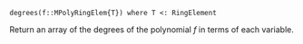```
degrees(f::MPolyRingElem{T}) where T <: RingElement
```

Return an array of the degrees of the polynomial $f$ in terms of each variable.
